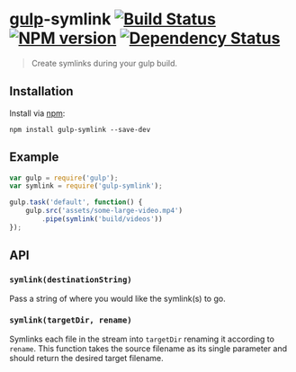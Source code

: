 # [gulp](https://github.com/wearefractal/gulp)-symlink [![Build Status](https://travis-ci.org/ben-eb/gulp-symlink.png?branch=master)](https://travis-ci.org/ben-eb/gulp-symlink) [![NPM version](https://badge.fury.io/js/gulp-symlink.png)](http://badge.fury.io/js/gulp-symlink) [![Dependency Status](https://gemnasium.com/ben-eb/gulp-symlink.png)](https://gemnasium.com/ben-eb/gulp-symlink)

> Create symlinks during your gulp build.

## Installation

Install via [npm](https://npmjs.org/package/gulp-symlink):

```
npm install gulp-symlink --save-dev
```

## Example

```js
var gulp = require('gulp');
var symlink = require('gulp-symlink');

gulp.task('default', function() {
    gulp.src('assets/some-large-video.mp4')
        .pipe(symlink('build/videos'))
});
```

## API

### `symlink(destinationString)`

Pass a string of where you would like the symlink(s) to go.

### `symlink(targetDir, rename)`

Symlinks each file in the stream into `targetDir` renaming it according to
`rename`. This function takes the source filename as its single parameter
and should return the desired target filename.
